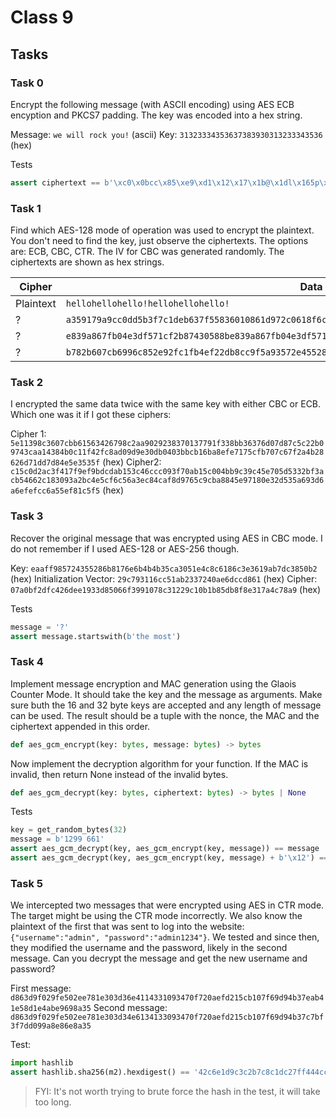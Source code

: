 # Class 9

## Tasks

### Task 0

Encrypt the following message (with ASCII encoding) using AES ECB encyption and PKCS7 padding. The key was encoded into a hex string.

Message: `we will rock you!` (ascii)
Key: `31323334353637383930313233343536` (hex)

Tests

```python
assert ciphertext == b'\xc0\x0bcc\x85\xe9\xd1\x12\x17\x1b@\x1dl\x165p\xde\xba\xdcN\xcc\xae\x16U\x92j\xe4=\xe4\xc9\x17\xe0'
```

### Task 1

Find which AES-128 mode of operation was used to encrypt the plaintext. You don't need to find the key, just observe the ciphertexts. The options are: ECB, CBC, CTR. The IV for CBC was generated randomly. The ciphertexts are shown as hex strings.

|Cipher|Data|
|--|--|
|Plaintext|`hellohellohello!hellohellohello!`|
|?|`a359179a9cc0dd5b3f7c1deb637f55836010861d972c0618f6ced452ac4ec6baf81b8996947f5cff8b35525a413c8fcb`|
|?|`e839a867fb04e3df571cf2b87430588be839a867fb04e3df571cf2b87430588b`|
|?|`b782b607cb6996c852e92fc1fb4ef22db8cc9f5a93572e455289767621ed5749`|

### Task 2

I encrypted the same data twice with the same key with either CBC or ECB. Which one was it if I got these ciphers:

Cipher 1: `5e11398c3607cbb61563426798c2aa9029238370137791f338bb36376d07d87c5c22b09743caa14384b0c11f42fc8ad09d9e30db0403bbcb16ba8efe7175cfb707c67f2a4b28626d71dd7d84e5e3535f` (hex)
Cipher2: `c15c0d2ac3f417f9ef9bdcdab153c46ccc093f70ab15c004bb9c39c45e705d5332bf3acb54662c183093a2bc4e5cf6c56a3ec84caf8d9765c9cba8845e97180e32d535a693d6a6efefcc6a55ef81c5f5` (hex)

### Task 3

Recover the original message that was encrypted using AES in CBC mode. I do not remember if I used AES-128 or AES-256 though.

Key: `eaaff985724355286b8176e6b4b4b35ca3051e4c8c6186c3e3619ab7dc3850b2` (hex)
Initialization Vector: `29c793116cc51ab2337240ae6dccd861` (hex)
Cipher: `07a0bf2dfc426dee1933d85066f3991078c31229c10b1b85db8f8e317a4c78a9` (hex)

Tests

```python
message = '?'
assert message.startswith(b'the most')
```

### Task 4 

Implement message encryption and MAC generation using the Glaois Counter Mode. It should take the key and the message as arguments. Make sure buth the 16 and 32 byte keys are accepted and any length of message can be used. The result should be a tuple with the nonce, the MAC and the ciphertext appended in this order.

```python
def aes_gcm_encrypt(key: bytes, message: bytes) -> bytes
```

Now implement the decryption algorithm for your function. If the MAC is invalid, then return None instead of the invalid bytes.

```python
def aes_gcm_decrypt(key: bytes, ciphertext: bytes) -> bytes | None
```

Tests

```python
key = get_random_bytes(32)
message = b'1299 661'
assert aes_gcm_decrypt(key, aes_gcm_encrypt(key, message)) == message
assert aes_gcm_decrypt(key, aes_gcm_encrypt(key, message) + b'\x12') == None
```

### Task 5

We intercepted two messages that were encrypted using AES in CTR mode. The target might be using the CTR mode incorrectly. We also know the plaintext of the first that was sent to log into the website: `{"username":"admin", "password":"admin1234"}`. We tested and since then, they modified the username and the password, likely in the second message. Can you decrypt the message and get the new username and password?

First message: `d863d9f029fe502ee781e303d36e4114331093470f720aefd215cb107f69d94b37eab41e58d1e4abe9698a35`
Second message: `d863d9f029fe502ee781e303d34e6134133093470f720aefd215cb107f69d94b37c7bf3f7dd099a8e86e8a35`

Test:

```python
import hashlib
assert hashlib.sha256(m2).hexdigest() == '42c6e1d9c3c2b7c8c1dc27ff444ccf4b43d05302b5c754c68d4fb556f0eaf9e7'
```

> FYI: It's not worth trying to brute force the hash in the test, it will take too long.